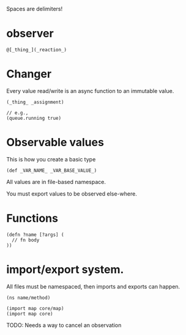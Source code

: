 Spaces are delimiters!


# observer

```nx
@[_thing_](_reaction_)
```

# Changer

Every value read/write is an async function to an immutable value.

```nx
(_thing_ _assignment)

// e.g.,
(queue.running true)
```

# Observable values

This is how you create a basic type

```nx
(def _VAR_NAME_ _VAR_BASE_VALUE_)
```

All values are in file-based namespace.

You must export values to be observed else-where.


# Functions

```nx
(defn ?name [?args] (
  // fn body
))
```

# import/export system.

All files must be namespaced, then imports and exports can happen.

```nx
(ns name/method)
```

```nx
(import map core/map)
(import map core)
```



TODO: Needs a way to cancel an observation
